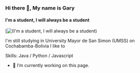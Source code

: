 ### Hi there 👋, My name is Gary
#### I'm a student, I will always be a student
[![(I'm a student, I will always be a student)](https://dwe.st/rr)

I'm still studying in University Mayor de San Simon (UMSS) on Cochabamba-Bolivia
I like to 

Skills: Java / Python / Javascript 

- 🔭 I’m currently working on this page. 






<!--
**garyMamaniCortez/garyMamaniCortez** is a ✨ _special_ ✨ repository because its `README.md` (this file) appears on your GitHub profile.

Here are some ideas to get you started:

- 🔭 I’m currently working on ...
- 🌱 I’m currently learning ...
- 👯 I’m looking to collaborate on ...
- 🤔 I’m looking for help with ...
- 💬 Ask me about ...
- 📫 How to reach me: ...
- 😄 Pronouns: ...
- ⚡ Fun fact: ...
-->
